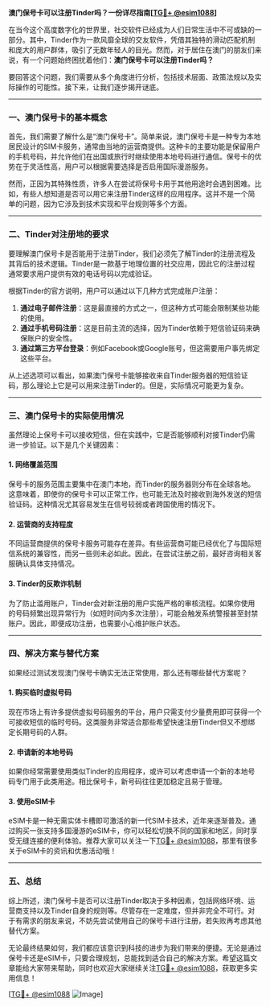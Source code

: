 **澳门保号卡可以注册Tinder吗？一份详尽指南[[TG💪+ @esim1088](https://t.me/s/esim1088)]**

在当今这个高度数字化的世界里，社交软件已经成为人们日常生活中不可或缺的一部分。其中，Tinder作为一款风靡全球的交友软件，凭借其独特的滑动匹配机制和庞大的用户群体，吸引了无数年轻人的目光。然而，对于居住在澳门的朋友们来说，有一个问题始终困扰着他们：**澳门保号卡可以注册Tinder吗？**

要回答这个问题，我们需要从多个角度进行分析，包括技术层面、政策法规以及实际操作的可能性。接下来，让我们逐步揭开谜底。

---

### 一、澳门保号卡的基本概念

首先，我们需要了解什么是“澳门保号卡”。简单来说，澳门保号卡是一种专为本地居民设计的SIM卡服务，通常由当地的运营商提供。这种卡的主要功能是保留用户的手机号码，并允许他们在出国或旅行时继续使用本地号码进行通信。保号卡的优势在于灵活性高，用户可以根据需要选择是否启用国际漫游服务。

然而，正因为其特殊性质，许多人在尝试将保号卡用于其他用途时会遇到困难。比如，有些人想知道是否可以用它来注册Tinder这样的应用程序。这并不是一个简单的问题，因为它涉及到技术实现和平台规则等多个方面。

---

### 二、Tinder对注册地的要求

要理解澳门保号卡是否能用于注册Tinder，我们必须先了解Tinder的注册流程及其背后的技术逻辑。Tinder是一款基于地理位置的社交应用，因此它的注册过程通常要求用户提供有效的电话号码以完成验证。

根据Tinder的官方说明，用户可以通过以下几种方式完成账户注册：

1. **通过电子邮件注册**：这是最直接的方式之一，但这种方式可能会限制某些功能的使用。
2. **通过手机号码注册**：这是目前主流的选择，因为Tinder依赖于短信验证码来确保账户的安全性。
3. **通过第三方平台登录**：例如Facebook或Google账号，但这需要用户事先绑定这些平台。

从上述选项可以看出，如果澳门保号卡能够接收来自Tinder服务器的短信验证码，那么理论上它是可以用来注册Tinder的。但是，实际情况可能更为复杂。

---

### 三、澳门保号卡的实际使用情况

虽然理论上保号卡可以接收短信，但在实践中，它是否能够顺利对接Tinder仍需进一步验证。以下是几个关键因素：

#### 1. **网络覆盖范围**
   保号卡的服务范围主要集中在澳门本地，而Tinder的服务器则分布在全球各地。这意味着，即使你的保号卡可以正常工作，也可能无法及时接收到海外发送的短信验证码。这种情况尤其容易发生在信号较弱或者跨国使用的情况下。

#### 2. **运营商的支持程度**
   不同运营商提供的保号卡服务可能存在差异。有些运营商可能已经优化了与国际短信系统的兼容性，而另一些则未必如此。因此，在尝试注册之前，最好咨询相关客服确认具体支持情况。

#### 3. **Tinder的反欺诈机制**
   为了防止滥用账户，Tinder会对新注册的用户实施严格的审核流程。如果你使用的号码频繁出现异常行为（如短时间内多次注册），可能会触发系统警报甚至封禁账户。因此，即便成功注册，也需要小心维护账户状态。

---

### 四、解决方案与替代方案

如果经过测试发现澳门保号卡确实无法正常使用，那么还有哪些替代方案呢？

#### 1. **购买临时虚拟号码**
   现在市场上有许多提供虚拟号码服务的平台，用户只需支付少量费用即可获得一个可接收短信的临时号码。这类服务非常适合那些希望快速注册Tinder但又不想绑定长期号码的人群。

#### 2. **申请新的本地号码**
   如果你经常需要使用类似Tinder的应用程序，或许可以考虑申请一个新的本地号码专门用于此类用途。相比保号卡，新号码往往更加稳定且易于管理。

#### 3. **使用eSIM卡**
   eSIM卡是一种无需实体卡槽即可激活的新一代SIM卡技术，近年来逐渐普及。通过购买一张支持多国漫游的eSIM卡，你可以轻松切换不同的国家和地区，同时享受无缝连接的便利体验。推荐大家可以关注一下[TG💪+ @esim1088](https://t.me/s/esim1088)，那里有很多关于eSIM卡的资讯和优惠活动哦！

---

### 五、总结

综上所述，澳门保号卡是否可以注册Tinder取决于多种因素，包括网络环境、运营商支持以及Tinder自身的规则等。尽管存在一定难度，但并非完全不可行。对于有需求的朋友来说，不妨先尝试使用自己的保号卡进行注册，若失败再考虑其他替代方案。

无论最终结果如何，我们都应该意识到科技的进步为我们带来的便捷。无论是通过保号卡还是eSIM卡，只要合理规划，总能找到适合自己的解决方案。希望这篇文章能给大家带来帮助，同时也欢迎大家继续关注[TG💪+ @esim1088](https://t.me/s/esim1088)，获取更多实用信息！

[[TG💪+ @esim1088](https://t.me/s/esim1088) ![Image](https://i.postimg.cc/4NQfJmqS/Snipaste-2025-05-13-00-14-12.png)]